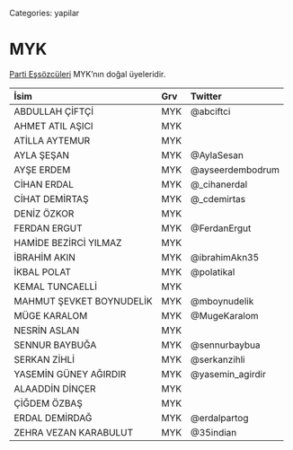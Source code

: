 Categories: yapilar

# MYK

[Parti Eşsözcüleri](/bizden/es-sozculer) MYK’nın doğal üyeleridir.

 İsim                     | Grv | Twitter             |
:-------------------------|:--- |:--------------------|
 ABDULLAH ÇİFTÇİ          | MYK | @abciftci           |
 AHMET ATIL AŞICI         | MYK |                     |
 ATİLLA AYTEMUR           | MYK |                     |
 AYLA ŞEŞAN               | MYK | @AylaSesan          |
 AYŞE ERDEM               | MYK | @ayseerdembodrum    |
 CİHAN ERDAL              | MYK | @_cihanerdal        |
 CİHAT DEMİRTAŞ           | MYK | @_cdemirtas         |
 DENİZ ÖZKOR              | MYK |                     |
 FERDAN ERGUT             | MYK | @FerdanErgut        |
 HAMİDE BEZİRCİ YILMAZ    | MYK |                     |
 İBRAHİM AKIN             | MYK | @ibrahimAkn35       |
 İKBAL POLAT              | MYK | @polatikal          |
 KEMAL TUNCAELLİ          | MYK |                     |
 MAHMUT ŞEVKET BOYNUDELİK | MYK | @mboynudelik        |
 MÜGE KARALOM             | MYK | @MugeKaralom        |
 NESRİN ASLAN             | MYK |                     |
 SENNUR BAYBUĞA           | MYK | @sennurbaybua       |
 SERKAN ZİHLİ             | MYK | @serkanzihli        |
 YASEMİN GÜNEY AĞIRDIR    | MYK | @yasemin_agirdir    |
 ALAADDİN DİNÇER          | MYK |                     |
 ÇİĞDEM ÖZBAŞ             | MYK |                     |
 ERDAL DEMİRDAĞ           | MYK | @erdalpartog        |
 ZEHRA VEZAN KARABULUT    | MYK | @35indian           |
 
 
